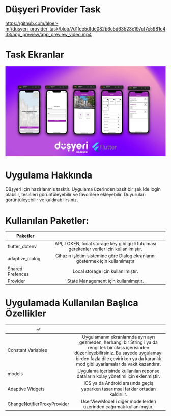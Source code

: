 # Düşyeri Provider Task



https://github.com/alper-mf/dusyeri_provider_task/blob/7d1fee5dfde082b6c5d63523e197cf7c5981c433/app_preview/app_preview_video.mp4



# Task Ekranlar
![screens](https://raw.githubusercontent.com/alper-mf/dusyeri_provider_task/main/app_preview/app_preview.jpg)


# Uygulama Hakkında
Düşyeri için hazirlanmis tasktir. Uygulama üzerinden basit bir şekilde login olabilir, tesisleri görüntüleyebilir ve favorilere ekleyebilir. Duyuruları görüntüleyebilir ve kaldırabilirsiniz.

# Kullanılan Paketler:

| Paketler        |            |
| ------------- |:-------------:
| flutter_dotenv | API, TOKEN, local storage key gibi gizli tutulması gerekenler veriler için kullanılmıştır. |
| adaptive_dialog | Cihazın işletim sistemine göre Dialog ekranlarını göstermek için kullanılmıştır | 
| Shared Prefences      | Local storage için kullanılmıştır. |
| Provider | State Management için kullanılmıştır. |



# Uygulamada Kullanılan Başlıca Özellikler

|     ✅    |            |
| ------------- |:-------------:
| Constant Variables | Uygulamanın ekranlarında ayrı ayrı gezmeden, herhangi bir String i ya da rengi tek bir class içerisinden düzenleyebilirsiniz. Bu sayede uygulamayı birden fazla dile çevirirken ya da karanlık mod gibi uyarlamalar da vakit kazandırır. |
| models | Uygulama içerisinde kullanılan reponse dataların kolay yönetimi için eklenmiştir. | 
| Adaptive Widgets     | IOS ya da Android arasında geçiş yaparken tasarımsal farklar ortadan kaldırılır.|
| ChangeNotifierProxyProvider | UserViewModel i diğer modellerden üzerinden çağırmak kullanılmıştır.|






